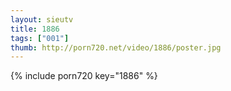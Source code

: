 ```yaml
--- 
layout: sieutv
title: 1886
tags: ["001"]
thumb: http://porn720.net/video/1886/poster.jpg
---
```

{% include porn720 key="1886" %} 
